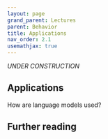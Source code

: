 ```yaml
---
layout: page
grand_parent: Lectures
parent: Behavior
title: Applications
nav_order: 2.1
usemathjax: true
---
```

*UNDER CONSTRUCTION*

## Applications

How are language models used?

## Further reading

